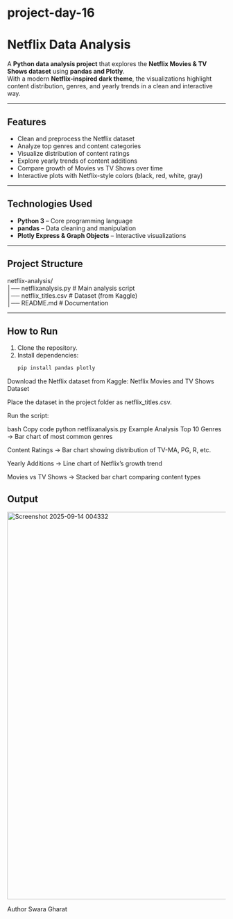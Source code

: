 # project-day-16
# Netflix Data Analysis

A **Python data analysis project** that explores the **Netflix Movies & TV Shows dataset** using **pandas and Plotly**.  
With a modern **Netflix-inspired dark theme**, the visualizations highlight content distribution, genres, and yearly trends in a clean and interactive way.

---

## Features  

-  Clean and preprocess the Netflix dataset  
-  Analyze top genres and content categories  
-  Visualize distribution of content ratings  
-  Explore yearly trends of content additions  
-  Compare growth of Movies vs TV Shows over time  
-  Interactive plots with Netflix-style colors (black, red, white, gray)  

---

## Technologies Used  

- **Python 3** – Core programming language  
- **pandas** – Data cleaning and manipulation  
- **Plotly Express & Graph Objects** – Interactive visualizations  

---

## Project Structure  

netflix-analysis/  
│── netflixanalysis.py   # Main analysis script  
│── netflix_titles.csv   # Dataset (from Kaggle)  
│── README.md            # Documentation  

---

## How to Run  

1. Clone the repository.  
2. Install dependencies:  
   ```bash
   pip install pandas plotly
Download the Netflix dataset from Kaggle:
Netflix Movies and TV Shows Dataset

Place the dataset in the project folder as netflix_titles.csv.

Run the script:

bash
Copy code
python netflixanalysis.py
Example Analysis
Top 10 Genres → Bar chart of most common genres

Content Ratings → Bar chart showing distribution of TV-MA, PG, R, etc.

Yearly Additions → Line chart of Netflix’s growth trend

Movies vs TV Shows → Stacked bar chart comparing content types

## Output

<img width="1919" height="891" alt="Screenshot 2025-09-14 004332" src="https://github.com/user-attachments/assets/548634f2-4891-4868-935a-44243f439863" />

Author
Swara Gharat
